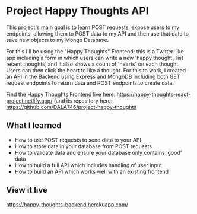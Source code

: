 # Project Happy Thoughts API

This project's main goal is to learn POST requests: expose users to my endpoints, allowing them to POST data to my API and then use that data to save new objects to my Mongo Database.

For this I'll be using the "Happy Thoughts" Frontend: this is a Twitter-like app including a form in which users can write a new 'happy thought', list recent thoughts, and it also shows a count of 'hearts' on each thought. Users can then click the heart to like a thought. For this to work, I created an API in the Backend using Express and MongoDB including both GET request endpoints to return data and POST endpoints to create data.

Find the Happy Thoughts Frontend live here: https://happy-thoughts-react-project.netlify.app/
(and its repository here: https://github.com/DALA746/project-happy-thoughts 

## What I learned

- How to use POST requests to send data to your API
- How to store data in your database from POST requests
- How to validate data and ensure your database only contains 'good' data
- How to build a full API which includes handling of user input
- How to build an API which works well with an existing frontend

## View it live

https://happy-thoughts-backend.herokuapp.com/




